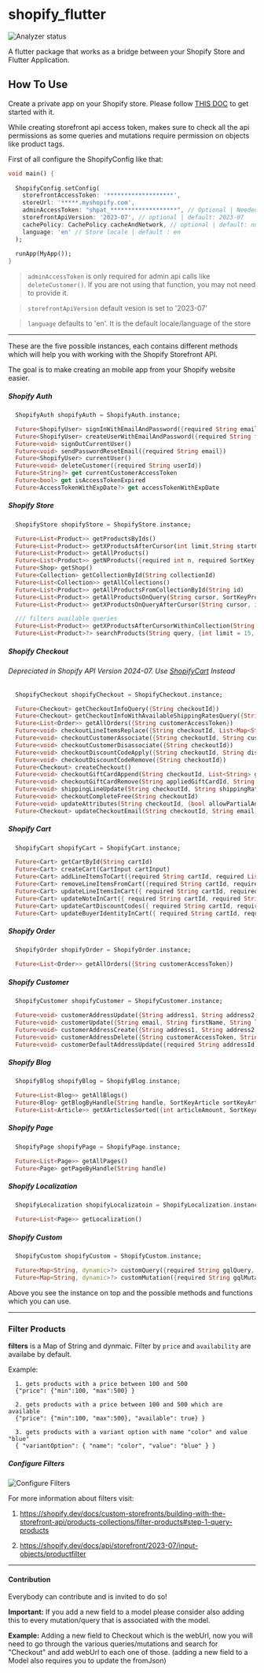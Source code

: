 # shopify_flutter

![Analyzer status](https://github.com/imsujan276/shopify_flutter/actions/workflows/analyzer.yml/badge.svg)

A flutter package that works as a bridge between your Shopify Store and Flutter Application.

## How To Use

Create a private app on your Shopify store. Please follow [THIS DOC](https://shopify.dev/docs/storefront-api/getting-started) to get started with it.

While creating storefront api access token, makes sure to check all the api permissions as some queries and mutations require permission on objects like product tags.

First of all configure the ShopifyConfig like that:

```dart
void main() {
  
  ShopifyConfig.setConfig(
    storefrontAccessToken: '*******************',
    storeUrl: '*****.myshopify.com',
    adminAccessToken: "shpat_*******************", // Optional | Needed only if needed to call admin api
    storefrontApiVersion: '2023-07', // optional | default: 2023-07
    cachePolicy: CachePolicy.cacheAndNetwork, // optional | default: null
    language: 'en' // Store locale | default : en
  );
  
  runApp(MyApp());
}
```

> `adminAccessToken` is only required for admin api calls like `deleteCustomer()`. 
If you are not using that function, you may not need to provide it.

> `storefrontApiVersion` default vesion is set to '2023-07'

> `language` defaults to 'en'. It is the default locale/language of the store

<hr>

These are the five possible instances, each contains different methods which will help you with working with the Shopify Storefront API.

The goal is to make creating an mobile app from your Shopify website easier.

##### Shopify Auth
```dart
  ShopifyAuth shopifyAuth = ShopifyAuth.instance;

  Future<ShopifyUser> signInWithEmailAndPassword({required String email, required String password})
  Future<ShopifyUser> createUserWithEmailAndPassword({required String firstName, required String lastName, required String email, required String password, String? phone, bool? acceptsMarketing})
  Future<void> signOutCurrentUser()
  Future<void> sendPasswordResetEmail({required String email})
  Future<ShopifyUser> currentUser()
  Future<void> deleteCustomer({required String userId})
  Future<String?> get currentCustomerAccessToken
  Future<bool> get isAccessTokenExpired
  Future<AccessTokenWithExpDate?> get accessTokenWithExpDate
```

##### Shopify Store
```dart    
  ShopifyStore shopifyStore = ShopifyStore.instance;

  Future<List<Product>> getProductsByIds()
  Future<List<Product>> getXProductsAfterCursor(int limit,String startCursor)
  Future<List<Product>> getAllProducts()
  Future<List<Product>> getNProducts({required int n, required SortKey sortKey})
  Future<Shop> getShop()
  Future<Collection> getCollectionById(String collectionId)
  Future<List<Collection>> getAllCollections()
  Future<List<Product>> getAllProductsFromCollectionById(String id)
  Future<List<Product>> getAllProductsOnQuery(String cursor, SortKeyProduct sortKey, String query)
  Future<List<Product>> getXProductsOnQueryAfterCursor(String cursor, int limit, SortKeyProduct sortKey, String query)

  /// filters available queries
  Future<List<Product>> getXProductsAfterCursorWithinCollection(String id, int limit, String startCursor, SortKeyProduct sortKey, Map<String, dynamic>? filters)
  Future<List<Product>?> searchProducts(String query, {int limit = 15, String? startCursor, SearchSortKeys sortKey = SearchSortKeys.RELEVANCE, bool reverse = false, Map<String, dynamic>? filters})
```


##### Shopify Checkout
###### Depreciated in Shopify API Version 2024-07. Use [ShopifyCart](#shopify-cart) Instead
```dart
  ShopifyCheckout shopifyCheckout = ShopifyCheckout.instance;

  Future<Checkout> getCheckoutInfoQuery({String checkoutId})
  Future<Checkout> getCheckoutInfoWithAvailableShippingRatesQuery({String checkoutId})
  Future<List<Order>> getAllOrders({String customerAccessToken})
  Future<void> checkoutLineItemsReplace({String checkoutId, List<Map<String,dynamic>> checkoutLineItems})
  Future<void> checkoutCustomerAssociate({String checkoutId, String customerAccessToken}) 
  Future<void> checkoutCustomerDisassociate({String checkoutId})
  Future<void> checkoutDiscountCodeApply({String checkoutId, String discountCode})
  Future<void> checkoutDiscountCodeRemove({String checkoutId})
  Future<Checkout> createCheckout()
  Future<void> checkoutGiftCardAppend(String checkoutId, List<String> giftCardCodes)
  Future<void> checkoutGiftCardRemove(String appliedGiftCardId, String checkoutId)
  Future<void> shippingLineUpdate(String checkoutId, String shippingRateHandle)
  Future<void> checkoutCompleteFree(String checkoutId)
  Future<void> updateAttributes(String checkoutId, {bool allowPartialAddresses, Map<String, String> customAttributes, String note})
  Future<Checkout> updateCheckoutEmail(String checkoutId, String email)
```

##### Shopify Cart
```dart
  ShopifyCart shopifyCart = ShopifyCart.instance;

  Future<Cart> getCartById(String cartId)
  Future<Cart> createCart(CartInput cartInput)
  Future<Cart> addLineItemsToCart({required String cartId, required List<CartLineInput> cartLineInputs})
  Future<Cart> removeLineItemsFromCart({required String cartId, required List<String> lineIds })
  Future<Cart> updateLineItemsInCart({ required String cartId, required List<CartLineInput> cartLineInputs })
  Future<Cart> updateNoteInCart({ required String cartId, required String note })
  Future<Cart> updateCartDiscountCodes({ required String cartId, required List<String> discountCodes })
  Future<Cart> updateBuyerIdentityInCart({ required String cartId, required CartBuyerIdentityInput buyerIdentity })
```

##### Shopify Order
```dart
  ShopifyOrder shopifyOrder = ShopifyOrder.instance;

  Future<List<Order>> getAllOrders({String customerAccessToken})
```

##### Shopify Customer
```dart
  ShopifyCustomer shopifyCustomer = ShopifyCustomer.instance;

  Future<void> customerAddressUpdate({String address1, String address2, String company, String city, String country, String firstName, String lastName, String phone, String province, String zip, String customerAccessToken, id})
  Future<void> customerUpdate({String email, String firstName, String lastName, String password, String phoneNumber, String customerAccessToken, bool acceptsMarketing})
  Future<void> customerAddressCreate({String address1, String address2, String company, String city, String country, String firstName, String lastName, String phone, String province, String zip, String customerAccessToken})
  Future<void> customerAddressDelete({String customerAccessToken, String addressId})
  Future<void> customerDefaultAddressUpdate({required String addressId, required String customerAccessToken})
```

##### Shopify Blog
```dart
  ShopifyBlog shopifyBlog = ShopifyBlog.instance;

  Future<List<Blog>> getAllBlogs()
  Future<Blog> getBlogByHandle(String handle, SortKeyArticle sortKeyArticle)
  Future<List<Article>> getXArticlesSorted({int articleAmount, SortKeyArticle sortKeyArticle})
```

##### Shopify Page
```dart
  ShopifyPage shopifyPage = ShopifyPage.instance;

  Future<List<Page>> getAllPages()
  Future<Page> getPageByHandle(String handle)
```

##### Shopify Localization

```dart
  ShopifyLocalization shopifyLocalizatoin = ShopifyLocalization.instance;

  Future<List<Page>> getLocalization()
```

##### Shopify Custom
```dart
  ShopifyCustom shopifyCustom = ShopifyCustom.instance;

  Future<Map<String, dynamic>?> customQuery({required String gqlQuery, Map<String, dynamic> variables = const {}, bool adminAccess = false})
  Future<Map<String, dynamic>?> customMutation({required String gqlMutation, Map<String, dynamic> variables = const {}, bool adminAccess = false})
```

Above you see the instance on top and the possible methods and functions which you can use.

<hr>

### Filter Products

**filters** is a Map of String and dynmaic. Filter by `price` and `availability` are availabe by default.

Example:
```
  1. gets products with a price between 100 and 500
  {"price": {"min":100, "max":500} } 
  
  2. gets products with a price between 100 and 500 which are available
  {"price": {"min":100, "max":500}, "available": true} } 

  3. gets products with a variant option with name "color" and value "blue"
  { "variantOption": { "name": "color", "value": "blue" } } 
```

##### Configure Filters
![Configure Filters](example/screenshot/how_to_filter.png)
  
For more information about filters visit:
  
  1. https://shopify.dev/docs/custom-storefronts/building-with-the-storefront-api/products-collections/filter-products#step-1-query-products
  
  2. https://shopify.dev/docs/api/storefront/2023-07/input-objects/productfilter

<hr>

#### Contribution

Everybody can contribute and is invited to do so!

**Important:** 
If you add a new field to a model please consider also adding this to every mutation/query that is associated with the model.

**Example:** Adding a new field to Checkout which is the webUrl, now you will need to go through the various queries/mutations and search for "Checkout" and add webUrl to each one of those.
(adding a new field to a Model also requires you to update the fromJson)
